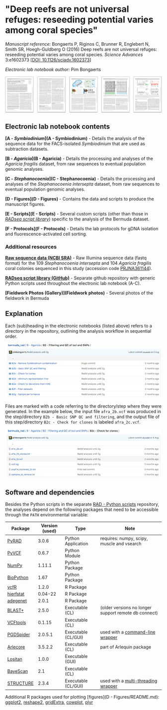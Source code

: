 # "Deep reefs are not universal refuges: reseeding potential varies among coral species"

*Manuscript reference:* Bongaerts P, Riginos C, Brunner R, Englebert N, Smith SR, Hoegh-Guldberg O (2016) Deep reefs are not universal refuges: reseeding potential varies among coral species. *Science Advances* 3:e1602373 [[DOI: 10.1126/sciadv.1602373](http://advances.sciencemag.org/content/3/2/e1602373)]

*Electronic lab notebook author:* Pim Bongaerts

[![Manuscript](screenshot3.png)](http://advances.sciencemag.org/content/3/2/e1602373)

## Electronic lab notebook contents

**[A - *Symbiodinium*](A - Symbiodinium)** - 
Details the analysis of the sequence data for the FACS-isolated *Symbiodinium* that are used as subtraction datasets.

**[B - *Agaricia*](B - Agaricia)** - 
Details the processing and analyses of the *Agaricia fragilis* dataset, from raw sequences to eventual population genomic analyses.

**[C - *Stephanocoenia*](C - Stephanocoenia)** - 
Details the processing and analyses of the *Stephanocoenia intersepta* dataset, from raw sequences to eventual population genomic analyses.

**[D - Figures](D - Figures)** - 
Contains the data and scripts to produce the manuscript figures.

**[E - Scripts](E - Scripts)** - 
Several custom scripts (other than those in *[RADseq script library](https://github.com/pimbongaerts/radseq)*) specific to the analysis of the Bermuda dataset.

**[F - Protocols](F - Protocols)** - 
Details the lab protocols for gDNA isolation and fluorescence-activated cell sorting.

### Additional resources

**[Raw sequence data (NCBI SRA)](https://www.ncbi.nlm.nih.gov/bioproject/361144)** - Raw Illumina sequence data (fastq format) for the 109 *Stephanocoenia intersepta* and 104 *Agaricia fragilis* coral colonies sequenced in this study (accession code [PRJNA361144](https://www.ncbi.nlm.nih.gov/bioproject/361144)).

**[RADseq script library (GitHub)](https://github.com/pimbongaerts/radseq)** - Separate github repository with generic Python scripts used throughout the electronic lab notebook (A-C).

**[Fieldwork Photos (Gallery)](Fieldwork photos)** - Several photos of the fieldwork in Bermuda

## Explanation
Each (sub)heading in the electronic notebooks (listed above) refers to a directory in the repository, outlining the analysis workflow in sequential order.

![Screenshot](screenshot1.png)

Files are marked with a code referring to the directory/step where they were generated. In the example below, the input file `afra_2b.vcf` was produced in the step/directory `B2b - Basic SNP QC and filtering`, and the output file of this step/directory `B2c - Check for clones` is labeled `afra_2c.vcf`.

![Screenshot](screenshot2.png)

## Software and dependencies
Besides the Python scripts in the separate [RAD - Python scripts](https://github.com/pimbongaerts/radseq) repository, the analyses depend on the following packages that need to be accessible through the `PATH` environmental variable:

|Package|Version (used)|Type|Note|
|---|---|---|---|
|[PyRAD](https://github.com/dereneaton/pyrad)|3.0.6|Python Application|requires: numpy, scipy, muscle and vsearch|
|[PyVCF](https://github.com/jamescasbon/PyVCF)|0.6.7|Python Module||
|[NumPy](http://www.numpy.org/)|1.11.1|Python Package||
|[BioPython](http://biopython.org/)|1.67|Python Package||
|[vcfR](https://CRAN.R-project.org/package=vcfR)|1.2.0|R Package||
|[hierfstat](https://cran.r-project.org/package=hierfstat)|0.04-22|R Package||
|[adegenet](https://cran.r-project.org/package=adegenet)|2.0.1|R Package||
|[BLAST+](https://blast.ncbi.nlm.nih.gov/Blast.cgi?PAGE_TYPE=BlastDocs&DOC_TYPE=Download)|2.5.0|Executable (CL)|(older versions no longer support remote db connect)|
|[VCFtools](https://vcftools.github.io/)|0.1.15|Executable (CL)||
|[PGDSpider](http://www.cmpg.unibe.ch/software/PGDSpider/)|2.0.5.1|Executable (CL/GUI)|used with a [command-line wrapper](https://github.com/pimbongaerts/radseq/blob/master/vcf_spider.py)|
|[Arlecore](http://cmpg.unibe.ch/software/arlequin35/)|3.5.2.2|Executable (CL)|part of Arlequin package|
|[Lositan](http://popgen.net/soft/lositan/)|1.0.0|Executable (GUI)||
|[BayeScan](http://cmpg.unibe.ch/software/BayeScan/)|2.1|Executable (CL)||
|[STRUCTURE](http://pritchardlab.stanford.edu/structure.html)|2.3.4|Executable (CL/GUI)|used with a [multi-threading wrapper](https://github.com/pimbongaerts/radseq/blob/master/structure_mp.py)|

Additional R packages used for plotting [figures](D - Figures/README.md): [ggplot2](https://cran.r-project.org/package=ggplot2), [reshape2](https://cran.r-project.org/package=reshape2), [gridExtra](https://cran.r-project.org/package=gridExtra), [cowplot](https://cran.r-project.org/package=cowplot), [plyr](https://cran.r-project.org/package=plyr)